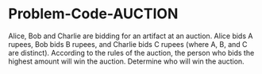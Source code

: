 # Problem-Code-AUCTION
Alice, Bob and Charlie are bidding for an artifact at an auction. Alice bids A rupees, Bob bids B rupees, and Charlie bids C rupees (where A, B, and C are distinct).  According to the rules of the auction, the person who bids the highest amount will win the auction. Determine who will win the auction.
